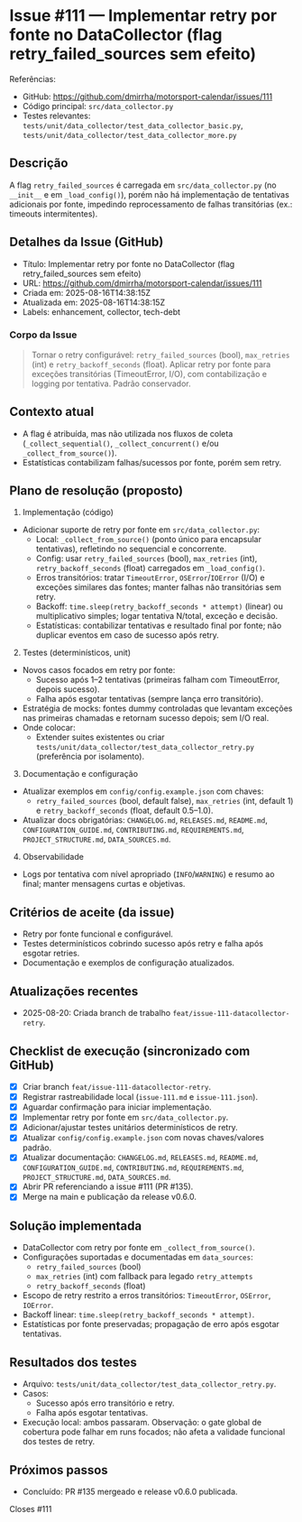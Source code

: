 # Issue #111 — Implementar retry por fonte no DataCollector (flag retry_failed_sources sem efeito)

Referências:
- GitHub: https://github.com/dmirrha/motorsport-calendar/issues/111
- Código principal: `src/data_collector.py`
- Testes relevantes: `tests/unit/data_collector/test_data_collector_basic.py`, `tests/unit/data_collector/test_data_collector_more.py`

## Descrição
A flag `retry_failed_sources` é carregada em `src/data_collector.py` (no `__init__` e em `_load_config()`), porém não há implementação de tentativas adicionais por fonte, impedindo reprocessamento de falhas transitórias (ex.: timeouts intermitentes).

## Detalhes da Issue (GitHub)
- Título: Implementar retry por fonte no DataCollector (flag retry_failed_sources sem efeito)
- URL: https://github.com/dmirrha/motorsport-calendar/issues/111
- Criada em: 2025-08-16T14:38:15Z
- Atualizada em: 2025-08-16T14:38:15Z
- Labels: enhancement, collector, tech-debt

### Corpo da Issue
> Tornar o retry configurável: `retry_failed_sources` (bool), `max_retries` (int) e `retry_backoff_seconds` (float). Aplicar retry por fonte para exceções transitórias (TimeoutError, I/O), com contabilização e logging por tentativa. Padrão conservador.

## Contexto atual
- A flag é atribuída, mas não utilizada nos fluxos de coleta (`_collect_sequential()`, `_collect_concurrent()` e/ou `_collect_from_source()`).
- Estatísticas contabilizam falhas/sucessos por fonte, porém sem retry.

## Plano de resolução (proposto)
1) Implementação (código)
- Adicionar suporte de retry por fonte em `src/data_collector.py`:
  - Local: `_collect_from_source()` (ponto único para encapsular tentativas), refletindo no sequencial e concorrente.
  - Config: usar `retry_failed_sources` (bool), `max_retries` (int), `retry_backoff_seconds` (float) carregados em `_load_config()`.
  - Erros transitórios: tratar `TimeoutError`, `OSError`/`IOError` (I/O) e exceções similares das fontes; manter falhas não transitórias sem retry.
  - Backoff: `time.sleep(retry_backoff_seconds * attempt)` (linear) ou multiplicativo simples; logar tentativa N/total, exceção e decisão.
  - Estatísticas: contabilizar tentativas e resultado final por fonte; não duplicar eventos em caso de sucesso após retry.

2) Testes (determinísticos, unit)
- Novos casos focados em retry por fonte:
  - Sucesso após 1–2 tentativas (primeiras falham com TimeoutError, depois sucesso). 
  - Falha após esgotar tentativas (sempre lança erro transitório).
- Estratégia de mocks: fontes dummy controladas que levantam exceções nas primeiras chamadas e retornam sucesso depois; sem I/O real.
- Onde colocar:
  - Extender suites existentes ou criar `tests/unit/data_collector/test_data_collector_retry.py` (preferência por isolamento).

3) Documentação e configuração
- Atualizar exemplos em `config/config.example.json` com chaves:
  - `retry_failed_sources` (bool, default false), `max_retries` (int, default 1) e `retry_backoff_seconds` (float, default 0.5–1.0).
- Atualizar docs obrigatórias: `CHANGELOG.md`, `RELEASES.md`, `README.md`, `CONFIGURATION_GUIDE.md`, `CONTRIBUTING.md`, `REQUIREMENTS.md`, `PROJECT_STRUCTURE.md`, `DATA_SOURCES.md`.

4) Observabilidade
- Logs por tentativa com nível apropriado (`INFO`/`WARNING`) e resumo ao final; manter mensagens curtas e objetivas.

## Critérios de aceite (da issue)
- Retry por fonte funcional e configurável.
- Testes determinísticos cobrindo sucesso após retry e falha após esgotar retries.
- Documentação e exemplos de configuração atualizados.

## Atualizações recentes
- 2025-08-20: Criada branch de trabalho `feat/issue-111-datacollector-retry`.

## Checklist de execução (sincronizado com GitHub)
- [x] Criar branch `feat/issue-111-datacollector-retry`.
- [x] Registrar rastreabilidade local (`issue-111.md` e `issue-111.json`).
- [x] Aguardar confirmação para iniciar implementação.
- [x] Implementar retry por fonte em `src/data_collector.py`.
- [x] Adicionar/ajustar testes unitários determinísticos de retry.
- [x] Atualizar `config/config.example.json` com novas chaves/valores padrão.
- [x] Atualizar documentação: `CHANGELOG.md`, `RELEASES.md`, `README.md`, `CONFIGURATION_GUIDE.md`, `CONTRIBUTING.md`, `REQUIREMENTS.md`, `PROJECT_STRUCTURE.md`, `DATA_SOURCES.md`.
- [x] Abrir PR referenciando a issue #111 (PR #135).
- [x] Merge na main e publicação da release v0.6.0.

## Solução implementada

- DataCollector com retry por fonte em `_collect_from_source()`.
- Configurações suportadas e documentadas em `data_sources`:
  - `retry_failed_sources` (bool)
  - `max_retries` (int) com fallback para legado `retry_attempts`
  - `retry_backoff_seconds` (float)
- Escopo de retry restrito a erros transitórios: `TimeoutError`, `OSError`, `IOError`.
- Backoff linear: `time.sleep(retry_backoff_seconds * attempt)`.
- Estatísticas por fonte preservadas; propagação de erro após esgotar tentativas.

## Resultados dos testes

- Arquivo: `tests/unit/data_collector/test_data_collector_retry.py`.
- Casos:
  - Sucesso após erro transitório e retry.
  - Falha após esgotar tentativas.
- Execução local: ambos passaram. Observação: o gate global de cobertura pode falhar em runs focados; não afeta a validade funcional dos testes de retry.

## Próximos passos

- Concluído: PR #135 mergeado e release v0.6.0 publicada.

Closes #111
